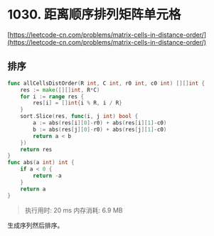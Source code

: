 # 1030. 距离顺序排列矩阵单元格
[https://leetcode-cn.com/problems/matrix-cells-in-distance-order/](https://leetcode-cn.com/problems/matrix-cells-in-distance-order/) 
## 排序
```go
func allCellsDistOrder(R int, C int, r0 int, c0 int) [][]int {
	res := make([][]int, R*C)
	for i := range res {
		res[i] = []int{i % R, i / R}
	}
	sort.Slice(res, func(i, j int) bool {
		a := abs(res[i][0]-r0) + abs(res[i][1]-c0)
		b := abs(res[j][0]-r0) + abs(res[j][1]-c0)
		return a < b
	})
	return res
}
func abs(a int) int {
	if a < 0 {
		return -a
	}
	return a
}

```
>执行用时: 20 ms
内存消耗: 6.9 MB

生成序列然后排序。

